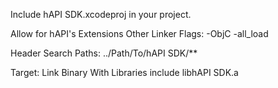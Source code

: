 Include hAPI SDK.xcodeproj in your project.

Allow for hAPI's Extensions
Other Linker Flags: -ObjC -all_load

Header Search Paths:  ../Path/To/hAPI SDK/**

Target:
Link Binary With Libraries
include libhAPI SDK.a
